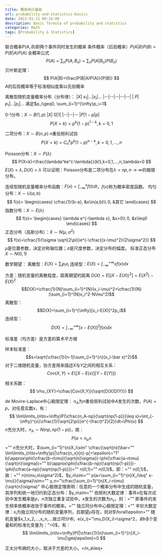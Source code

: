 ```yaml
---
title: 概率统计基础
url: probability-and-statistics-basics
date: 2021-01-11 09:24:00
description: Basic formula of probability and statistics
categories: Math
tags: [Probability & Statistics]
---
```


联合概率$P(A,B)$即两个事件同时发生的概率
条件概率（后验概率）$P(A|B)P(B)=P(B|A)P(A)$
全概率公式
$$
P(A)=\sum_nP(A,B_n)=\sum_nP(A|B_n)P(B_n)
$$
贝叶斯定理：
$$
P(A|B)=\frac{P(B|A)P(A)}{P(B)}
$$
$A$的后验概率等于标准相似度乘以先验概率

离散型随机变量概率分布（分布律）：
|$X$|  $x_1$|...|$x_i$|...
|--|--|--|--|--|
|  $P$|  $p_1$|...|$p_i$|...
满足$p_i\geq0, \sum_{i=1}^{\infty}p_i=1$

0-1分布：$X\sim B(1,p)$
|$X$|  0|1|
|--|--|--
|$P$|$1-p$|$p$|
$$
P(X=k)=p^k(1-p)^{1-k},k=0,1
$$

二项分布：$X\sim B(n,p)$
$n$重伯努利试验
$$
P(X=k)=C_n^kp^k(1-p)^{n-k},k=0,1,...,n
$$

Poisson分布：$X\sim P(\lambda)$
$$
P(X=k)=\frac{\lambda^ke^{-\lambda}}{k!},k=0,1,...,n,\lambda>0
$$
$E(X)=\lambda,D(X)=\lambda$
可以证明：Poisson分布是二项分布在$\lambda=np,n\to\infty$的极限分布。

连续型随机变量概率分布函数：$F(x)=\int_{-\infty}^{x}f(t)dt$，$f(x)$称为概率密度函数。
均匀分布：$X\sim U(a,b)$
$$
f(x)=
\begin{cases}
\cfrac{1}{b-a}, &x\in(a,b)\\
0, &其它
\end{cases}
$$
指数分布：$X\sim E(\lambda)$
$$
f(x)=
\begin{cases}
\lambda e^{-\lambda x}, &x>0\\
0, &x\leq0
\end{cases}
$$
正态分布（高斯分布）：$X\sim N(\mu,\sigma^2)$
$$
f(x)=\cfrac{1}{\sigma \sqrt{2\pi}}e^{-\cfrac{(x-\mu)^2}{2\sigma^2}}
$$
$\mu$是位置参数，决定对称轴位置；$\sigma$是尺度参数，决定分布的幅度。
标准正态分布$X\sim N(0,1)$

数学期望：
离散型：$E(X)=\sum_ip_ix_i$
连续型：$E(X)=\int_{-\infty}^{+\infty}xf(x)dx$

方差：随机变量的离散程度，距离期望的距离
$D(X)=E[(X-E(X))^2]=E(X^2)-E(X)^2$
$$D(X)=\cfrac{1}{N}\sum_{i=1}^{N}(x_i-\mu)^2=\cfrac{1}{N}(\sum_{i=1}^{N}x_i^2-N\mu^2)$$
离散型：$$D(X)=\sum_{i=1}^{\infty}[x_i-E(X)]^2p_i$$
连续型：$$D(X)=\int_{-\infty}^{+\infty}[x-E(X)]^2f(x)dx$$

标准差（均方差）是方差的算术平方根

样本标准差：
$$s=\sqrt{\cfrac{1}{n-1}\sum_{i=1}^{n}(x_i-\bar x)^2}$$
对于二维随机变量，协方差用来描述$X$与$Y$之间的相互关系：
$$Cov(X,Y)=E\{[X-E(x)][Y-E(Y)]\}$$

相关系数：
$$
\rho_{XY}=\cfrac{Cov(X,Y)}{\sqrt{D(X)D(Y)}}
$$

de Movire-Laplace中心极限定理：
$n_A$为$n$重伯努利试验中$A$发生的次数，$P(A)=p$，对任意实数$x$，有：
$$
\lim\limits_{n\to+\infty}P(\cfrac{n_A-np}{\sqrt{np(1-p)}}\leq x)=\int_{-\infty}^{x}\cfrac{1}{\sqrt{2\pi}}e^{-\frac{t^2}{2}}dt=\Phi(x)
$$
$n$充分大时，$n_A\sim N(np,np(1-p))$，故：
$$
P(a<n_a\leq $$="" $n$充分大时，$\sum_{i="1}^{n}X_i\sim" \cfrac{\sqrt{n}(\bar="" \lim\limits_{n\to+\infty}p(|\cfrac{n_x}{n}-p|<\epsilon)="1" b)\approx\phi(\cfrac{b-n\mu}{\sqrt{n}\sigma})-\phi(\cfrac{a-n\mu}{\sqrt{n}\sigma})="" b)\approx\phi(\cfrac{b-np}{\sqrt{np(1-p)}})-\phi(\cfrac{a-np}{\sqrt{np(1-p)}})="" n(0,1)="" n(0,1)$，即：="" n(0,1)$，故：="" n(n\mu,n\sigma^2)$，$y_n\sim="" p(a<\sum_{i="1}^{n}X_i\leq" x-\mu)}{\sigma}\sim="" y_n="\cfrac{\sum_{i=1}^{n}X_i-n\mu}{\sqrt{n}\sigma}" 中心极限定理表明：任意的一个概率分布中生成的随机变量，其序列和统一地归约到正态分布：$y_n\sim="" 伯努利大数定律：事件$x$在每次试验中发生概率是$p$，$n$次独立重复试验中，$x$发生的次数为$n_x$，则：="" 即事件的发生频率依概率收敛于事件的概率。="" 独立同分布中心极限定理：="" 辛钦大数定律：$x_i$为独立同分布的随机变量序列，且期望$\mu$存在，则对$\forall\epsilon="" 随机变量$x_1,x_2,...,x_n,...$独立同分布，$e(x_i)="\mu,D(X_i)=\sigma^2$，前$n$个变量和的标准化变量为：">0$，有：
$$
\lim\limits_{n\to+\infty}P(|\cfrac{1}{n}\sum_{i=1}^{n}X_i-\mu|\geq\epsilon)=0
$$

正太分布熵的大小，取决于方差的大小。</n_a\leq>